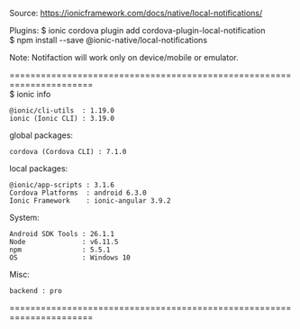 Source:
https://ionicframework.com/docs/native/local-notifications/

Plugins:
$ ionic cordova plugin add cordova-plugin-local-notification <br />
$ npm install --save @ionic-native/local-notifications

Note:
Notifaction will work only on device/mobile or emulator.

====================================================================== <br />
$ ionic info

    @ionic/cli-utils  : 1.19.0
    ionic (Ionic CLI) : 3.19.0

global packages:

    cordova (Cordova CLI) : 7.1.0

local packages:

    @ionic/app-scripts : 3.1.6
    Cordova Platforms  : android 6.3.0
    Ionic Framework    : ionic-angular 3.9.2

System:

    Android SDK Tools : 26.1.1
    Node              : v6.11.5
    npm               : 5.5.1
    OS                : Windows 10

Misc:

    backend : pro

======================================================================


